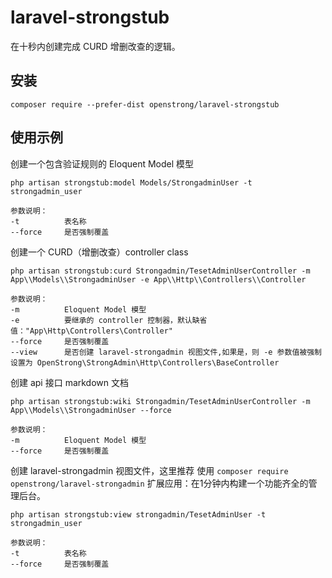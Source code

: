 # laravel-strongstub
在十秒内创建完成 CURD 增删改查的逻辑。

安装
-------

```
composer require --prefer-dist openstrong/laravel-strongstub
```
使用示例
-------

创建一个包含验证规则的 Eloquent Model 模型
```
php artisan strongstub:model Models/StrongadminUser -t strongadmin_user

参数说明：
-t          表名称
--force     是否强制覆盖
```

创建一个 CURD（增删改查）controller class
```
php artisan strongstub:curd Strongadmin/TesetAdminUserController -m App\\Models\\StrongadminUser -e App\\Http\\Controllers\\Controller

参数说明：
-m          Eloquent Model 模型
-e          要继承的 controller 控制器，默认缺省值："App\Http\Controllers\Controller"
--force     是否强制覆盖
--view      是否创建 laravel-strongadmin 视图文件,如果是，则 -e 参数值被强制设置为 OpenStrong\StrongAdmin\Http\Controllers\BaseController
```

创建 api 接口 markdown 文档
```
php artisan strongstub:wiki Strongadmin/TesetAdminUserController -m App\\Models\\StrongadminUser --force

参数说明：
-m          Eloquent Model 模型
--force     是否强制覆盖
```

创建 laravel-strongadmin 视图文件，这里推荐 使用 `composer require openstrong/laravel-strongadmin` 扩展应用：在1分钟内构建一个功能齐全的管理后台。
```
php artisan strongstub:view strongadmin/TesetAdminUser -t strongadmin_user

参数说明：
-t          表名称
--force     是否强制覆盖
```
